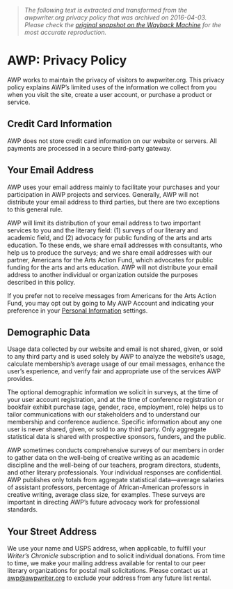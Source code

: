 > *The following text is extracted and transformed from the awpwriter.org privacy policy that was archived on 2016-04-03. Please check the [original snapshot on the Wayback Machine](https://web.archive.org/web/20160403004822id_/https%3A//www.awpwriter.org/privacy_policy) for the most accurate reproduction.*

# AWP: Privacy Policy

AWP works to maintain the privacy of visitors to awpwriter.org. This privacy policy explains AWP’s limited uses of the information we collect from you when you visit the site, create a user account, or purchase a product or service.

## Credit Card Information

AWP does not store credit card information on our website or servers. All payments are processed in a secure third-party gateway.

## Your Email Address

AWP uses your email address mainly to facilitate your purchases and your participation in AWP projects and services. Generally, AWP will not distribute your email address to third parties, but there are two exceptions to this general rule. 

AWP will limit its distribution of your email address to two important services to you and the literary field: (1) surveys of our literary and academic field, and (2) advocacy for public funding of the arts and arts education. To these ends, we share email addresses with consultants, who help us to produce the surveys; and we share email addresses with our partner, Americans for the Arts Action Fund, which advocates for public funding for the arts and arts education. AWP will not distribute your email address to another individual or organization outside the purposes described in this policy.

If you prefer not to receive messages from Americans for the Arts Action Fund, you may opt out by going to My AWP Account and indicating your preference in your [Personal Information](https://www.awpwriter.org/user/personal_profile) settings.

## Demographic Data

Usage data collected by our website and email is not shared, given, or sold to any third party and is used solely by AWP to analyze the website’s usage, calculate membership’s average usage of our email messages, enhance the user’s experience, and verify fair and appropriate use of the services AWP provides.

The optional demographic information we solicit in surveys, at the time of your user account registration, and at the time of conference registration or bookfair exhibit purchase (age, gender, race, employment, role) helps us to tailor communications with our stakeholders and to understand our membership and conference audience. Specific information about any one user is never shared, given, or sold to any third party. Only aggregate statistical data is shared with prospective sponsors, funders, and the public.

AWP sometimes conducts comprehensive surveys of our members in order to gather data on the well-being of creative writing as an academic discipline and the well-being of our teachers, program directors, students, and other literary professionals. Your individual responses are confidential. AWP publishes only totals from aggregate statistical data—average salaries of assistant professors, percentage of African-American professors in creative writing, average class size, for examples. These surveys are important in directing AWP’s future advocacy work for professional standards. 

## Your Street Address

We use your name and USPS address, when applicable, to fulfill your _Writer’s Chronicle_ subscription and to solicit individual donations. From time to time, we make your mailing address available for rental to our peer literary organizations for postal mail solicitations. Please contact us at [awp@awpwriter.org](mailto:awp@awpwriter.org) to exclude your address from any future list rental.
